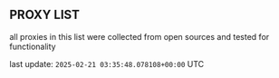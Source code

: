 ## PROXY LIST

all proxies in this list were collected from open sources and tested for functionality

last update: `2025-02-21 03:35:48.078108+00:00` UTC